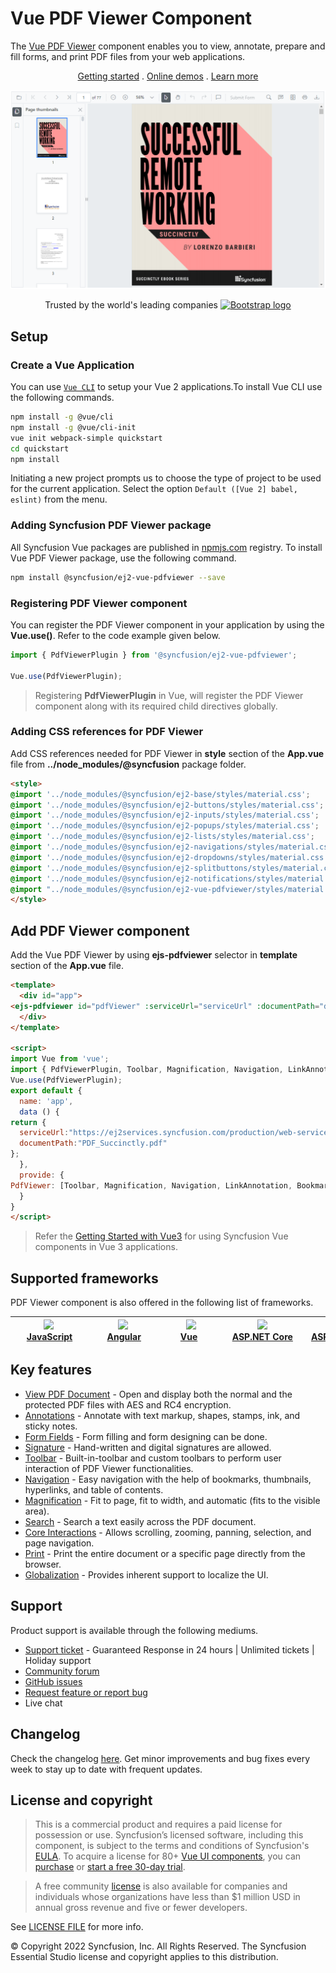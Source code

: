 # Vue PDF Viewer Component

The [Vue PDF Viewer](https://www.syncfusion.com/Vue-ui-components/Vue-pdf-viewer?utm_source=npm&utm_medium=listing&utm_campaign=Vue-pdf-viewer-npm) component enables you to view, annotate, prepare and fill forms, and print PDF files from your web applications.

<p align="center">
    <a href="https://ej2.syncfusion.com/Vue/documentation/pdfviewer/getting-started/?utm_source=npm&utm_medium=listing&utm_campaign=Vue-pdf-viewer-npm">Getting started</a> . 
    <a href="https://ej2.syncfusion.com/Vue/demos/?utm_source=npm&utm_medium=listing&utm_campaign=Vue-pdf-viewer-npm#/bootstrap5/pdfviewer/default">Online demos</a> . 
    <a href="https://www.syncfusion.com/Vue-components/Vue-pdf-viewer?utm_source=npm&utm_medium=listing&utm_campaign=Vue-pdf-viewer-npm">Learn more</a>
</p>

<p align="center">
    <img src="https://raw.githubusercontent.com/SyncfusionExamples/nuget-img/master/vue/vue-pdf-viewer.png" alt="Vue PDF Viewer Component"/>
</p>

<p align="center">
Trusted by the world's leading companies
  <a href="https://www.syncfusion.com">
    <img src="https://raw.githubusercontent.com/SyncfusionExamples/nuget-img/master/syncfusion/syncfusion-trusted-companies.webp" alt="Bootstrap logo">
  </a>
</p>

## Setup

### Create a Vue Application

You can use [`Vue CLI`](https://github.com/vuejs/vue-cli) to setup your Vue 2 applications.To install Vue CLI use the following commands.

```bash
npm install -g @vue/cli
npm install -g @vue/cli-init
vue init webpack-simple quickstart
cd quickstart
npm install
```

Initiating a new project prompts us to choose the type of project to be used for the current application. Select the option `Default ([Vue 2] babel, eslint)` from the menu.

### Adding Syncfusion PDF Viewer package

All Syncfusion Vue packages are published in [npmjs.com](https://www.npmjs.com/~syncfusionorg) registry. To install Vue PDF Viewer package, use the following command.

```bash
npm install @syncfusion/ej2-vue-pdfviewer --save
```

### Registering PDF Viewer component

You can register the PDF Viewer component in your application by using the **Vue.use()**. Refer to the code example given below.

```typescript
import { PdfViewerPlugin } from '@syncfusion/ej2-vue-pdfviewer';

Vue.use(PdfViewerPlugin);
```

> Registering **PdfViewerPlugin** in Vue, will register the PDF Viewer component along with its required child directives globally.

### Adding CSS references for PDF Viewer

Add CSS references needed for PDF Viewer in **style** section of the **App.vue** file from **../node_modules/@syncfusion** package folder.

```html
<style>
@import '../node_modules/@syncfusion/ej2-base/styles/material.css';
@import '../node_modules/@syncfusion/ej2-buttons/styles/material.css';
@import '../node_modules/@syncfusion/ej2-inputs/styles/material.css';
@import '../node_modules/@syncfusion/ej2-popups/styles/material.css';
@import '../node_modules/@syncfusion/ej2-lists/styles/material.css';
@import '../node_modules/@syncfusion/ej2-navigations/styles/material.css';
@import '../node_modules/@syncfusion/ej2-dropdowns/styles/material.css';
@import '../node_modules/@syncfusion/ej2-splitbuttons/styles/material.css';
@import '../node_modules/@syncfusion/ej2-notifications/styles/material.css';  
@import "../node_modules/@syncfusion/ej2-vue-pdfviewer/styles/material.css";
</style>
```

## Add PDF Viewer component

Add the Vue PDF Viewer by using **ejs-pdfviewer** selector in **template** section of the **App.vue** file.

```html
<template>
  <div id="app">
<ejs-pdfviewer id="pdfViewer" :serviceUrl="serviceUrl" :documentPath="documentPath"> </ejs-pdfviewer>
  </div>
</template>

<script>
import Vue from 'vue';
import { PdfViewerPlugin, Toolbar, Magnification, Navigation, LinkAnnotation, BookmarkView, ThumbnailView, Print, TextSelection, TextSearch, Annotation, FormFields, FormDesigner } from '@syncfusion/ej2-vue-pdfviewer';
Vue.use(PdfViewerPlugin);
export default {
  name: 'app',
  data () {
return {
  serviceUrl:"https://ej2services.syncfusion.com/production/web-services/api/pdfviewer",
  documentPath:"PDF_Succinctly.pdf"
};
  },
  provide: {
PdfViewer: [Toolbar, Magnification, Navigation, LinkAnnotation, BookmarkView, ThumbnailView, Print, TextSelection, TextSearch, Annotation, FormFields, FormDesigner]
  }
}
</script>
```

> Refer the [Getting Started with Vue3](https://ej2.syncfusion.com/vue/documentation/pdfviewer/getting-started-application/) for using Syncfusion Vue components in Vue 3 applications.

## Supported frameworks

PDF Viewer component is also offered in the following list of frameworks.

| [<img src="https://ej2.syncfusion.com/github/images/js.svg" height="50" />](https://www.syncfusion.com/javascript-ui-controls?utm_medium=listing&utm_source=github)<br/>&nbsp;&nbsp;&nbsp;&nbsp;&nbsp;[JavaScript](https://www.syncfusion.com/javascript-ui-controls?utm_medium=listing&utm_source=github)&nbsp;&nbsp;&nbsp;&nbsp; | [<img src="https://ej2.syncfusion.com/github/images/angular.svg"  height="50" />](https://www.syncfusion.com/angular-components/?utm_medium=listing&utm_source=github)<br/>&nbsp;&nbsp;&nbsp;&nbsp;&nbsp;&nbsp;&nbsp;[Angular](https://www.syncfusion.com/angular-components/?utm_medium=listing&utm_source=github)&nbsp;&nbsp;&nbsp;&nbsp;&nbsp;&nbsp; | [<img src="https://ej2.syncfusion.com/github/images/vue.svg" height="50" />](https://www.syncfusion.com/vue-ui-components?utm_medium=listing&utm_source=github)<br/>&nbsp;&nbsp;&nbsp;&nbsp;&nbsp;&nbsp;&nbsp;[Vue](https://www.syncfusion.com/vue-ui-components?utm_medium=listing&utm_source=github)&nbsp;&nbsp;&nbsp;&nbsp;&nbsp;&nbsp;&nbsp;&nbsp;&nbsp; | [<img src="https://ej2.syncfusion.com/github/images/netcore.svg" height="50" />](https://www.syncfusion.com/aspnet-core-ui-controls?utm_medium=listing&utm_source=github)<br/>&nbsp;&nbsp;[ASP.NET&nbsp;Core](https://www.syncfusion.com/aspnet-core-ui-controls?utm_medium=listing&utm_source=github)&nbsp;&nbsp; | [<img src="https://ej2.syncfusion.com/github/images/netmvc.svg" height="50" />](https://www.syncfusion.com/aspnet-mvc-ui-controls?utm_medium=listing&utm_source=github)<br/>&nbsp;&nbsp;[ASP.NET&nbsp;MVC](https://www.syncfusion.com/aspnet-mvc-ui-controls?utm_medium=listing&utm_source=github)&nbsp;&nbsp; | 
| :-----: | :-----: | :-----: | :-----: | :-----: |

## Key features

* [View PDF Document](https://ej2.syncfusion.com/vue/documentation/pdfviewer/getting-started/) - Open and display both the normal and the protected PDF files with AES and RC4 encryption.
* [Annotations](https://ej2.syncfusion.com/vue/documentation/pdfviewer/annotation/text-markup-annotation/) - Annotate with text markup, shapes, stamps, ink, and sticky notes.
* [Form Fields](https://ej2.syncfusion.com/vue/documentation/pdfviewer/form-designer/create-fillable-PDF-forms/create-programmatically/) - Form filling and form designing can be done.
* [Signature](https://ej2.syncfusion.com/angular/documentation/pdfviewer/handwritten-signature/) - Hand-written and digital signatures are allowed.
* [Toolbar](https://ej2.syncfusion.com/vue/documentation/pdfviewer/toolbar/) - Built-in-toolbar and custom toolbars to perform user interaction of PDF Viewer functionalities.
* [Navigation](https://ej2.syncfusion.com/vue/documentation/pdfviewer/navigation/) - Easy navigation with the help of bookmarks, thumbnails, hyperlinks, and table of contents.
* [Magnification](https://ej2.syncfusion.com/vue/documentation/pdfviewer/magnification/) - Fit to page, fit to width, and automatic (fits to the visible area).
* [Search](https://ej2.syncfusion.com/vue/documentation/pdfviewer/text-search/) - Search a text easily across the PDF document.	
* [Core Interactions](https://ej2.syncfusion.com/vue/documentation/pdfviewer/interaction-mode/) - Allows scrolling, zooming, panning, selection, and page navigation.
* [Print](https://ej2.syncfusion.com/vue/documentation/pdfviewer/interaction-mode/) - Print the entire document or a specific page directly from the browser.
* [Globalization](https://ej2.syncfusion.com/vue/documentation/pdfviewer/globalization/) - Provides inherent support to localize the UI.

## Support

Product support is available through the following mediums.

* [Support ticket](https://support.syncfusion.com/support/tickets/create) - Guaranteed Response in 24 hours | Unlimited tickets | Holiday support
* [Community forum](https://www.syncfusion.com/forums/Vue-js2?utm_source=npm&utm_medium=listing&utm_campaign=Vue-pdf-viewer-npm)
* [GitHub issues](https://github.com/syncfusion/ej2-Vue-ui-components/issues/new)
* [Request feature or report bug](https://www.syncfusion.com/feedback/Vue?utm_source=npm&utm_medium=listing&utm_campaign=Vue-pdf-viewer-npm)
* Live chat

## Changelog

Check the changelog [here](https://github.com/syncfusion/ej2-vue-ui-components/blob/master/components/pdfviewer/CHANGELOG.md?utm_source=npm&utm_medium=listing&utm_campaign=Vue-pdf-viewer-npm). Get minor improvements and bug fixes every week to stay up to date with frequent updates.

## License and copyright

> This is a commercial product and requires a paid license for possession or use. Syncfusion’s licensed software, including this component, is subject to the terms and conditions of Syncfusion's [EULA](https://www.syncfusion.com/eula/es/). To acquire a license for 80+ [Vue UI components](https://www.syncfusion.com/Vue-components), you can [purchase](https://www.syncfusion.com/sales/products) or [start a free 30-day trial](https://www.syncfusion.com/account/manage-trials/start-trials).

> A free community [license](https://www.syncfusion.com/products/communitylicense) is also available for companies and individuals whose organizations have less than $1 million USD in annual gross revenue and five or fewer developers.

See [LICENSE FILE](https://github.com/syncfusion/ej2/blob/master/license?utm_source=npm&utm_medium=listing&utm_campaign=Vue-pdf-viewer-npm) for more info.

&copy; Copyright 2022 Syncfusion, Inc. All Rights Reserved. The Syncfusion Essential Studio license and copyright applies to this distribution.
